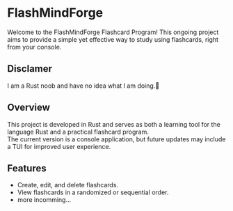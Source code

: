 # FlashMindForge

Welcome to the FlashMindForge Flashcard Program! This ongoing project aims to provide a simple yet effective way to study using flashcards, right from your console.

## Disclamer

I am a Rust noob and have no idea what I am doing.:frog:

## Overview

This project is developed in Rust and serves as both a learning tool for the language Rust and a practical flashcard program.<br>
The current version is a console application, but future updates may include a TUI for improved user experience.<br>

## Features

- Create, edit, and delete flashcards.
- View flashcards in a randomized or sequential order.
- more incomming...
